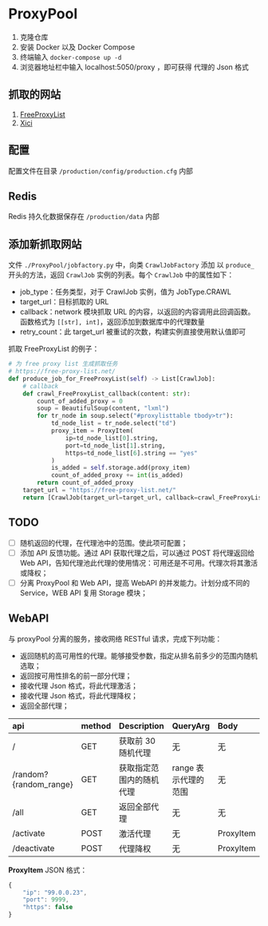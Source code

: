 # ProxyPool

1. 克隆仓库
2. 安装 Docker 以及 Docker Compose
3. 终端输入 `docker-compose up -d`
4. 浏览器地址栏中输入 localhost:5050/proxy ，即可获得 代理的 Json 格式

## 抓取的网站

1. [FreeProxyList](https://free-proxy-list.net/)
2. [Xici](https://www.xicidaili.com/)

## 配置

配置文件在目录 `/production/config/production.cfg` 内部

## Redis

Redis 持久化数据保存在 `/production/data` 内部

## 添加新抓取网站

文件 `./ProxyPool/jobfactory.py` 中，向类 `CrawlJobFactory` 添加 以 `produce_` 开头的方法，返回 `CrawlJob` 实例的列表。每个 `CrawlJob` 中的属性如下：

- job_type：任务类型，对于 CrawlJob 实例，值为 JobType.CRAWL
- target_url：目标抓取的 URL
- callback：network 模块抓取 URL 的内容，以返回的内容调用此回调函数。函数格式为 `[[str], int]`，返回添加到数据库中的代理数量
- retry_count：此 target_url 被重试的次数，构建实例直接使用默认值即可

抓取 FreeProxyList 的例子：

``` python
# 为 free proxy list 生成抓取任务
# https://free-proxy-list.net/
def produce_job_for_FreeProxyList(self) -> List[CrawlJob]:
    # callback
    def crawl_FreeProxyList_callback(content: str):
        count_of_added_proxy = 0
        soup = BeautifulSoup(content, "lxml")
        for tr_node in soup.select("#proxylisttable tbody>tr"):
            td_node_list = tr_node.select("td")
            proxy_item = ProxyItem(
                ip=td_node_list[0].string,
                port=td_node_list[1].string,
                https=td_node_list[6].string == "yes"
            )
            is_added = self.storage.add(proxy_item)
            count_of_added_proxy += int(is_added)
        return count_of_added_proxy
    target_url = "https://free-proxy-list.net/"
    return [CrawlJob(target_url=target_url, callback=crawl_FreeProxyList_callback),]
```

## TODO

- [ ] 随机返回的代理，在代理池中的范围。使此项可配置；
- [ ] 添加 API 反馈功能。通过 API 获取代理之后，可以通过 POST 将代理返回给 Web API，告知代理池此代理的使用情况：可用还是不可用。代理次将其激活或降权；
- [ ] 分离 ProxyPool 和 Web API，提高 WebAPI 的并发能力。计划分成不同的 Service，WEB API 复用 Storage 模块；

## WebAPI

与 proxyPool 分离的服务，接收网络 RESTful 请求，完成下列功能：

- 返回随机的高可用性的代理。能够接受参数，指定从排名前多少的范围内随机选取；
- 返回按可用性排名的前一部分代理；
- 接收代理 Json 格式，将此代理激活；
- 接收代理 Json 格式，将此代理降权；
- 返回全部代理；

| api | method | Description | QueryArg | Body |
| :--- | :--- | :--- | :--- | :--- |
| / | GET | 获取前 30 随机代理 | 无 | 无 |
| /random?{random_range} | GET | 获取指定范围内的随机代理 | range 表示代理的范围 | 无 |
| /all | GET | 返回全部代理 | 无 | 无 |
| /activate | POST | 激活代理 | 无 | ProxyItem |
| /deactivate | POST | 代理降权 | 无 | ProxyItem |

**ProxyItem** JSON 格式：

```javascript
{
    "ip": "99.0.0.23",
    "port": 9999,
    "https": false
}
```
